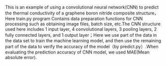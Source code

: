 This is an example of using a convolutional neural network(CNN) to predict the thermal conductivity of a graphene boron nitride composite structure，Here train.py program Contains data preparation functions for CNN processing such as obtaining image files, batch size, etc.The CNN structure used here includes 1 input layer, 4 convolutional layers, 3 pooling layers, 2 fully connected layers, and 1 output layer；Here we use part of the data in the data set to train the machine learning model, and then use the remaining part of the data to verify the accuracy of the model（by predict.py）.When evaluating the prediction accuracy of CNN model, we used MAE(Mean absolute error).
